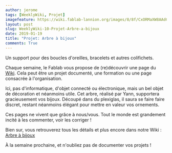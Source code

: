 ```yaml
---
author: jerome
tags: [WeeklyWiki, Projet]
imagefeature: https://wiki.fablab-lannion.org/images/8/8f/CxORMaXW8AAdCSG.jpg
layout: post
slug: WeeklyWiki-10-Projet-Arbre-a-bijoux
date: 2019-01-19
title: "Projet: Arbre à bijoux"
comments: True
---
```


Un support pour des boucles d'oreilles, bracelets et autres colifichets.

Chaque semaine, le Fablab vous propose de (re)découvrir une page du [Wiki](https://wiki.fablab-lannion.org). Cela peut être un projet documenté, une formation ou une page consacrée à l'organisation.

Ici, pas d'informatique, d'objet connecté ou électronique, mais un bel objet de décoration et néanmoins utile. Cet arbre, réalisé par Yann, supportera gracieusement vos bijoux.
Découpé dans du plexiglas, il saura se faire faire discret, restant néanmoins élégant pour mettre en valeur vos ornements.

Ces pages ne vivent que grâce à nous/vous. Tout le monde est grandement incité à les commenter, voir les corriger !

Bien sur, vous retrouverez tous les détails et plus encore dans notre Wiki : [Arbre à bijoux](https://wiki.fablab-lannion.org/index.php?title=Arbre_%C3%A0_bijoux)

À la semaine prochaine, et n'oubliez pas de documenter vos projets !

